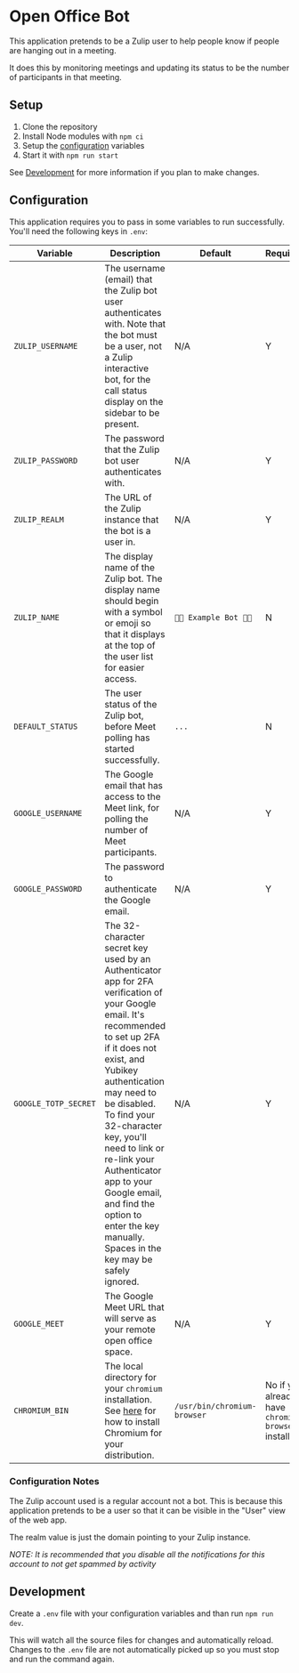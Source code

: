 # Open Office Bot

This application pretends to be a Zulip user to help people know if people are hanging out in a meeting.

It does this by monitoring meetings and updating its status to be the number of participants in that meeting.

## Setup

1. Clone the repository
2. Install Node modules with `npm ci`
3. Setup the [configuration](#Configuration) variables
4. Start it with `npm run start`

See [Development](#Development) for more information if you plan to make changes.

## Configuration

This application requires you to pass in some variables to run successfully. You'll need the following keys in `.env`:

| Variable | Description | Default | Required? |
| --- | --- | --- | --- |
| `ZULIP_USERNAME` | The username (email) that the Zulip bot user authenticates with. Note that the bot must be a user, not a Zulip interactive bot, for the call status display on the sidebar to be present. | N/A | Y |
| `ZULIP_PASSWORD` | The password that the Zulip bot user authenticates with. | N/A | Y |
| `ZULIP_REALM` | The URL of the Zulip instance that the bot is a user in. | N/A | Y |
| `ZULIP_NAME` | The display name of the Zulip bot. The display name should begin with a symbol or emoji so that it displays at the top of the user list for easier access. | `👀👀 Example Bot 👀👀` | N |
| `DEFAULT_STATUS` | The user status of the Zulip bot, before Meet polling has started successfully. | `...` | N |
| `GOOGLE_USERNAME` | The Google email that has access to the Meet link, for polling the number of Meet participants. | N/A | Y | 
| `GOOGLE_PASSWORD` | The password to authenticate the Google email. | N/A | Y |
| `GOOGLE_TOTP_SECRET` | The 32-character secret key used by an Authenticator app for 2FA verification of your Google email. It's recommended to set up 2FA if it does not exist, and Yubikey authentication may need to be disabled. To find your 32-character key, you'll need to link or re-link your Authenticator app to your Google email, and find the option to enter the key manually. Spaces in the key may be safely ignored. | N/A | Y |
| `GOOGLE_MEET` | The Google Meet URL that will serve as your remote open office space. | N/A | Y |
| `CHROMIUM_BIN` | The local directory for your `chromium` installation. See [here](https://www.chromium.org/getting-involved/download-chromium/) for how to install Chromium for your distribution. | `/usr/bin/chromium-browser` | No if you already have `chromium-browser` installed. |

### Configuration Notes

The Zulip account used is a regular account not a bot. This is because this application pretends to be a user so that it can be visible in the "User" view of the web app.

The realm value is just the domain pointing to your Zulip instance.

_NOTE: It is recommended that you disable all the notifications for this account to not get spammed by activity_

## Development

Create a `.env` file with your configuration variables and than run `npm run dev`.

This will watch all the source files for changes and automatically reload. Changes to the `.env` file are not automatically picked up so you must stop and run the command again.
